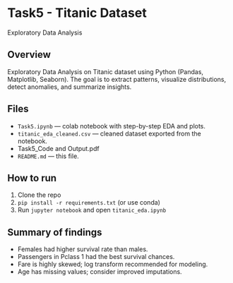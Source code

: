 # Task5 - Titanic Dataset
Exploratory Data Analysis

## Overview
Exploratory Data Analysis on Titanic dataset using Python (Pandas, Matplotlib, Seaborn). The goal is to extract patterns, visualize distributions, detect anomalies, and summarize insights.

## Files
- `Task5.ipynb` — colab notebook with step-by-step EDA and plots.
- `titanic_eda_cleaned.csv` — cleaned dataset exported from the notebook.
- Task5_Code and Output.pdf
- `README.md` — this file.

## How to run
1. Clone the repo
2. `pip install -r requirements.txt` (or use conda)
3. Run `jupyter notebook` and open `titanic_eda.ipynb`

## Summary of findings
- Females had higher survival rate than males.
- Passengers in Pclass 1 had the best survival chances.
- Fare is highly skewed; log transform recommended for modeling.
- Age has missing values; consider improved imputations.
